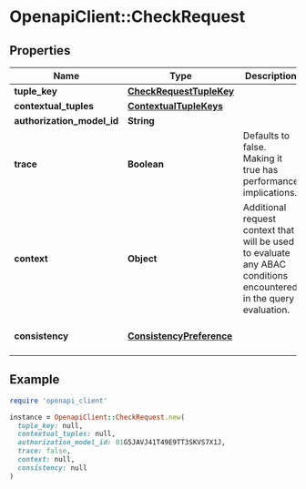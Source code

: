 # OpenapiClient::CheckRequest

## Properties

| Name | Type | Description | Notes |
| ---- | ---- | ----------- | ----- |
| **tuple_key** | [**CheckRequestTupleKey**](CheckRequestTupleKey.md) |  |  |
| **contextual_tuples** | [**ContextualTupleKeys**](ContextualTupleKeys.md) |  | [optional] |
| **authorization_model_id** | **String** |  | [optional] |
| **trace** | **Boolean** | Defaults to false. Making it true has performance implications. | [optional][readonly] |
| **context** | **Object** | Additional request context that will be used to evaluate any ABAC conditions encountered in the query evaluation. | [optional] |
| **consistency** | [**ConsistencyPreference**](ConsistencyPreference.md) |  | [optional][default to &#39;UNSPECIFIED&#39;] |

## Example

```ruby
require 'openapi_client'

instance = OpenapiClient::CheckRequest.new(
  tuple_key: null,
  contextual_tuples: null,
  authorization_model_id: 01G5JAVJ41T49E9TT3SKVS7X1J,
  trace: false,
  context: null,
  consistency: null
)
```

